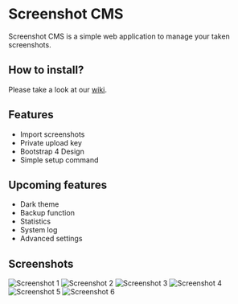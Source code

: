 # Screenshot CMS
Screenshot CMS is a simple web application to manage your taken screenshots.

## How to install?
Please take a look at our <a href="https://github.com/siemen6/Screenshot-CMS/wiki/Installation">wiki</a>.

## Features
- Import screenshots
- Private upload key
- Bootstrap 4 Design
- Simple setup command

## Upcoming features
- Dark theme
- Backup function
- Statistics
- System log
- Advanced settings

## Screenshots
![Screenshot 1](https://i.siemenrotensen.nl/oTQXOXLXv)
![Screenshot 2](https://i.siemenrotensen.nl/n4L71C6Sd)
![Screenshot 3](https://i.siemenrotensen.nl/IjF13x6sN)
![Screenshot 4](https://i.siemenrotensen.nl/wRg1kTNvn)
![Screenshot 5](https://i.siemenrotensen.nl/nXwv16EnV)
![Screenshot 6](https://i.siemenrotensen.nl/oXETKCY07)
